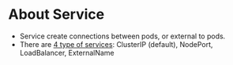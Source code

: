 # About Service
- Service create connections between pods, or external to pods.
- There are [4 type of services](https://kubernetes.io/docs/concepts/services-networking/service/#publishing-services-service-types): ClusterIP (default), NodePort, LoadBalancer, ExternalName